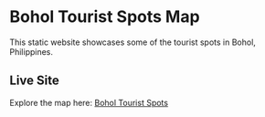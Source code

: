 # Bohol Tourist Spots Map

This static website showcases some of the tourist spots in Bohol, Philippines.

## Live Site

Explore the map here: [Bohol Tourist Spots](https://topphh.github.io/bohol-tourist-spots/)
